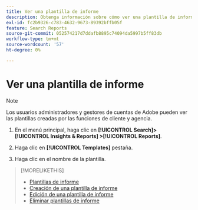 ```yaml
---
title: Ver una plantilla de informe
description: Obtenga información sobre cómo ver una plantilla de informe reutilizable.
exl-id: fc2b9326-c783-4632-9673-89392bffb05f
feature: Search Reports
source-git-commit: 052574217d7ddafb8895c74094da5997b5ff83db
workflow-type: tm+mt
source-wordcount: '57'
ht-degree: 0%

---
```


# Ver una plantilla de informe

>[!NOTE]
>
>Los usuarios administradores y gestores de cuentas de Adobe pueden ver las plantillas creadas por las funciones de cliente y agencia.

1. En el menú principal, haga clic en **[!UICONTROL Search]> [!UICONTROL Insights & Reports] >[!UICONTROL Reports]**.

1. Haga clic en **[!UICONTROL Templates]** pestaña.

1. Haga clic en el nombre de la plantilla.

>[!MORELIKETHIS]
>
>* [Plantillas de informe](template-about.md)
>* [Creación de una plantilla de informe](template-create.md)
>* [Edición de una plantilla de informe](template-edit.md)
>* [Eliminar plantillas de informe](template-delete.md)
